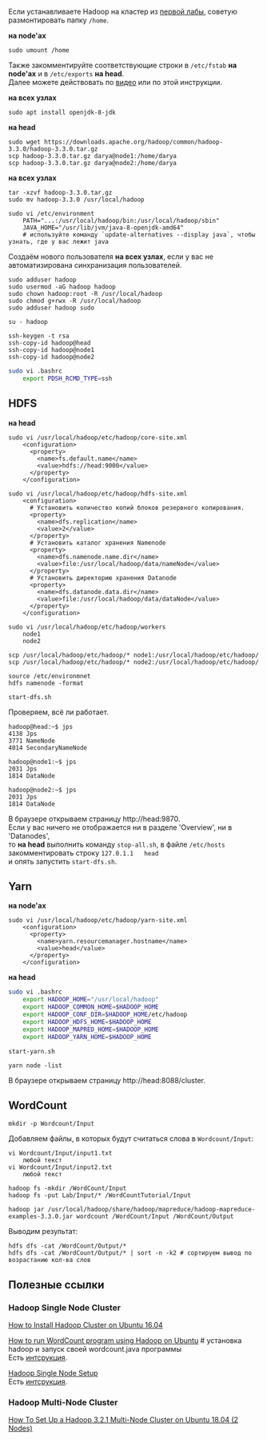 Если устанавливаете Hadoop на кластер из [первой лабы](../main/1lab/instruction.md), советую размонтировать папку `/home`.  

**на node'ах**
```
sudo umount /home
```

Также закомментируйте соответствующие строки в `/etc/fstab` **на node'ах** и в `/etc/exports` **на head**.  
Далее можете действовать по [видео](https://www.youtube.com/watch?v=zGP0Uqm0SAo) или по этой инструкции.

**на всех узлах**
```
sudo apt install openjdk-8-jdk
```

**на head**
```
sudo wget https://downloads.apache.org/hadoop/common/hadoop-3.3.0/hadoop-3.3.0.tar.gz
scp hadoop-3.3.0.tar.gz darya@node1:/home/darya
scp hadoop-3.3.0.tar.gz darya@node2:/home/darya
```

**на всех узлах**
```
tar -xzvf hadoop-3.3.0.tar.gz
sudo mv hadoop-3.3.0 /usr/local/hadoop
```

```
sudo vi /etc/environment
    PATH="...:/usr/local/hadoop/bin:/usr/local/hadoop/sbin"
    JAVA_HOME="/usr/lib/jvm/java-8-openjdk-amd64" 
    # используйте команду `update-alternatives --display java`, чтобы узнать, где у вас лежит java
```

Создаём нового пользователя **на всех узлах**, если у вас не автоматизирована синхранизация пользователей.
```
sudo adduser hadoop
sudo usermod -aG hadoop hadoop
sudo chown hadoop:root -R /usr/local/hadoop
sudo chmod g+rwx -R /usr/local/hadoop
sudo adduser hadoop sudo

su - hadoop
```

```
ssh-keygen -t rsa
ssh-copy-id hadoop@head
ssh-copy-id hadoop@node1
ssh-copy-id hadoop@node2
```

```bash
sudo vi .bashrc
    export PDSH_RCMD_TYPE=ssh
```

## HDFS

**на head**
```
sudo vi /usr/local/hadoop/etc/hadoop/core-site.xml
    <configuration>
      <property>
        <name>fs.default.name</name>
        <value>hdfs://head:9000</value>
      </property>
    </configuration>
```

```
sudo vi /usr/local/hadoop/etc/hadoop/hdfs-site.xml
    <configuration>
      # Установить количество копий блоков резервного копирования.
      <property>
        <name>dfs.replication</name>
        <value>2</value>
      </property>
      # Установить каталог хранения Namenode
      <property>
        <name>dfs.namenode.name.dir</name>
        <value>file:/usr/local/hadoop/data/nameNode</value>
      </property>
      # Установить директорию хранения Datanode
      <property>
        <name>dfs.datanode.data.dir</name>
        <value>file:/usr/local/hadoop/data/dataNode</value>
      </property>
    </configuration>
```

```
sudo vi /usr/local/hadoop/etc/hadoop/workers
    node1
    node2
```

```
scp /usr/local/hadoop/etc/hadoop/* node1:/usr/local/hadoop/etc/hadoop/
scp /usr/local/hadoop/etc/hadoop/* node2:/usr/local/hadoop/etc/hadoop/
```

```
source /etc/environmnet
hdfs namenode -format
```

```
start-dfs.sh
```

Проверяем, всё ли работает.
```console
hadoop@head:~$ jps
4138 Jps
3771 NameNode
4014 SecondaryNameNode
```
```console
hadoop@node1:~$ jps
2031 Jps
1814 DataNode
```
```console
hadoop@node2:~$ jps
2031 Jps
1814 DataNode
```

В браузере открываем страницу http://head:9870.  
Если у вас ничего не отображается ни в разделе 'Overview', ни в 'Datanodes',  
то **на head** выполнить команду `stop-all.sh`, в файле `/etc/hosts` закомментировать строку `127.0.1.1   head`  
и опять запустить `start-dfs.sh`.

## Yarn

**на node'ах**
```
sudo vi /usr/local/hadoop/etc/hadoop/yarn-site.xml
    <configuration>
      <property>
        <name>yarn.resourcemanager.hostname</name>
        <value>head</value>
      </property>
    </configuration>
```

**на head**
```bash
sudo vi .bashrc
    export HADOOP_HOME="/usr/local/hadoop"
    export HADOOP_COMMON_HOME=$HADOOP_HOME
    export HADOOP_CONF_DIR=$HADOOP_HOME/etc/hadoop
    export HADOOP_HDFS_HOME=$HADOOP_HOME
    export HADOOP_MAPRED_HOME=$HADOOP_HOME
    export HADOOP_YARN_HOME=$HADOOP_HOME
```
```
start-yarn.sh
```
```
yarn node -list
```
В браузере открываем страницу http://head:8088/cluster.

## WordCount
```
mkdir -p Wordcount/Input
```
Добавляем файлы, в которых будут считаться слова в `Wordcount/Input`:
```
vi Wordcount/Input/input1.txt
    любой текст
vi Wordcount/Input/input2.txt
    любой текст
```
```
hadoop fs -mkdir /WordCount/Input
hadoop fs -put Lab/Input/* /WordCountTutorial/Input
```
```
hadoop jar /usr/local/hadoop/share/hadoop/mapreduce/hadoop-mapreduce-examples-3.3.0.jar wordcount /WordCount/Input /WordCount/Output
```
Выводим результат:
```
hdfs dfs -cat /WordCount/Output/*
hdfs dfs -cat /WordCount/Output/* | sort -n -k2 # сортируем вывод по возрастанию кол-ва слов
```

## Полезные ссылки

### Hadoop Single Node Cluster  
[How to Install Hadoop Cluster on Ubuntu 16.04](https://medium.com/@alibaba-cloud/how-to-install-hadoop-cluster-on-ubuntu-16-04-bd9f52e5447c)  

[How to run WordCount program using Hadoop on Ubuntu](https://www.youtube.com/watch?v=UD8ysT3DTIQ) # установка hadoop и запуск своей wordcount.java программы  
Есть [интсрукция](https://docs.google.com/document/d/1-BKY9iBpkm2dSbO7OKc33JBa4CZymOCiwl1EWaFqeBQ/edit).  

[Hadoop Single Node Setup](https://www.youtube.com/watch?v=98UCknD8_qA)  
Есть [интсрукция](https://github.com/atozknowledge/bigdata/wiki/Hadoop-Single-Node-Installation).  

### Hadoop Multi-Node Cluster
[How To Set Up a Hadoop 3.2.1 Multi-Node Cluster on Ubuntu 18.04 (2 Nodes)](https://medium.com/@jootorres_11979/how-to-set-up-a-hadoop-3-2-1-multi-node-cluster-on-ubuntu-18-04-2-nodes-567ca44a3b12)
